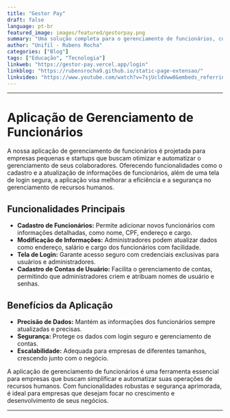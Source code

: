 ```yaml
---
title: "Gestor Pay"
draft: false
language: pt-br
featured_image: images/featured/gestorpay.png
summary: "Uma solução completa para o gerenciamento de funcionários, com funcionalidades de cadastro, modificação de informações, e segurança."
author: "Unifil - Rubens Rocha"
categories: ["Blog"]
tags: ["Educação", "Tecnologia"]
linkweb: "https://gestor-pay.vercel.app/login"
linkblog: "https://rubensrocha9.github.io/static-page-extensao/"
linkvideo: "https://www.youtube.com/watch?v=7sjUcldVww0&embeds_referring_euri=https%3A%2F%2Fsites.google.com%2F&source_ve_path=Mjg2NjY"
---
```


---

# Aplicação de Gerenciamento de Funcionários

A nossa aplicação de gerenciamento de funcionários é projetada para empresas pequenas e startups que buscam otimizar e automatizar o gerenciamento de seus colaboradores. Oferecendo funcionalidades como o cadastro e a atualização de informações de funcionários, além de uma tela de login segura, a aplicação visa melhorar a eficiência e a segurança no gerenciamento de recursos humanos.

## Funcionalidades Principais

- **Cadastro de Funcionários:** Permite adicionar novos funcionários com informações detalhadas, como nome, CPF, endereço e cargo.
- **Modificação de Informações:** Administradores podem atualizar dados como endereço, salário e cargo dos funcionários com facilidade.
- **Tela de Login:** Garante acesso seguro com credenciais exclusivas para usuários e administradores.
- **Cadastro de Contas de Usuário:** Facilita o gerenciamento de contas, permitindo que administradores criem e atribuam nomes de usuário e senhas.

## Benefícios da Aplicação

- **Precisão de Dados:** Mantém as informações dos funcionários sempre atualizadas e precisas.
- **Segurança:** Protege os dados com login seguro e gerenciamento de contas.
- **Escalabilidade:** Adequada para empresas de diferentes tamanhos, crescendo junto com o negócio.

A aplicação de gerenciamento de funcionários é uma ferramenta essencial para empresas que buscam simplificar e automatizar suas operações de recursos humanos. Com funcionalidades robustas e segurança aprimorada, é ideal para empresas que desejam focar no crescimento e desenvolvimento de seus negócios.

---
